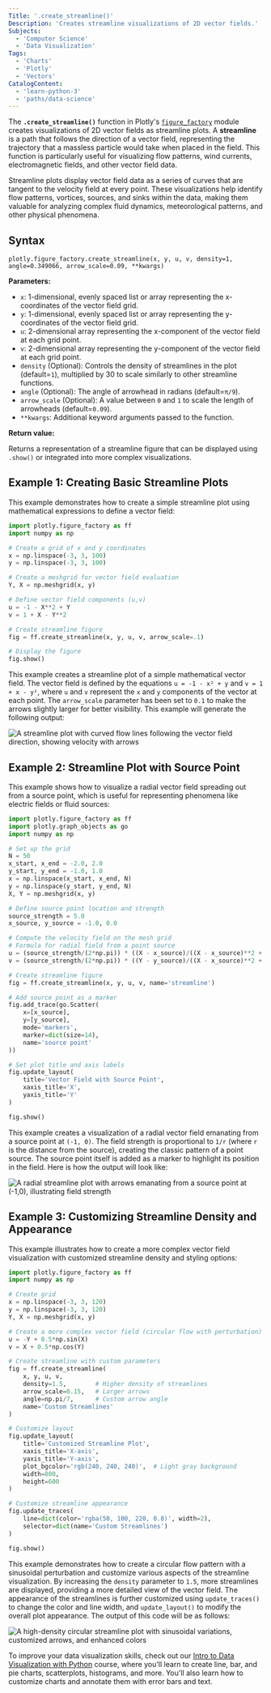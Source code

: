 ```yaml
---
Title: '.create_streamline()'
Description: 'Creates streamline visualizations of 2D vector fields.'
Subjects:
  - 'Computer Science'
  - 'Data Visualization'
Tags:
  - 'Charts'
  - 'Plotly'
  - 'Vectors'
CatalogContent:
  - 'learn-python-3'
  - 'paths/data-science'
---
```


The **`.create_streamline()`** function in Plotly's [`figure_factory`](https://www.codecademy.com/resources/docs/plotly/figure-factory) module creates visualizations of 2D vector fields as streamline plots. A **streamline** is a path that follows the direction of a vector field, representing the trajectory that a massless particle would take when placed in the field. This function is particularly useful for visualizing flow patterns, wind currents, electromagnetic fields, and other vector field data.

Streamline plots display vector field data as a series of curves that are tangent to the velocity field at every point. These visualizations help identify flow patterns, vortices, sources, and sinks within the data, making them valuable for analyzing complex fluid dynamics, meteorological patterns, and other physical phenomena.

## Syntax

```pseudo
plotly.figure_factory.create_streamline(x, y, u, v, density=1, angle=0.349066, arrow_scale=0.09, **kwargs)
```

**Parameters:**

- `x`: 1-dimensional, evenly spaced list or array representing the x-coordinates of the vector field grid.
- `y`: 1-dimensional, evenly spaced list or array representing the y-coordinates of the vector field grid.
- `u`: 2-dimensional array representing the x-component of the vector field at each grid point.
- `v`: 2-dimensional array representing the y-component of the vector field at each grid point.
- `density` (Optional): Controls the density of streamlines in the plot (default=`1`), multiplied by 30 to scale similarly to other streamline functions.
- `angle` (Optional): The angle of arrowhead in radians (default=`π/9`).
- `arrow_scale` (Optional): A value between `0` and `1` to scale the length of arrowheads (default=`0.09`).
- `**kwargs`: Additional keyword arguments passed to the function.

**Return value:**

Returns a representation of a streamline figure that can be displayed using `.show()` or integrated into more complex visualizations.

## Example 1: Creating Basic Streamline Plots

This example demonstrates how to create a simple streamline plot using mathematical expressions to define a vector field:

```py
import plotly.figure_factory as ff
import numpy as np

# Create a grid of x and y coordinates
x = np.linspace(-3, 3, 100)
y = np.linspace(-3, 3, 100)

# Create a meshgrid for vector field evaluation
Y, X = np.meshgrid(x, y)

# Define vector field components (u,v)
u = -1 - X**2 + Y
v = 1 + X - Y**2

# Create streamline figure
fig = ff.create_streamline(x, y, u, v, arrow_scale=.1)

# Display the figure
fig.show()
```

This example creates a streamline plot of a simple mathematical vector field. The vector field is defined by the equations `u = -1 - x² + y` and `v = 1 + x - y²`, where `u` and `v` represent the `x` and `y` components of the vector at each point. The `arrow_scale` parameter has been set to `0.1` to make the arrows slightly larger for better visibility.
This example will generate the following output:

![A streamline plot with curved flow lines following the vector field direction, showing velocity with arrows](https://raw.githubusercontent.com/Codecademy/docs/main/media/create_streamline_output1.png)

## Example 2: Streamline Plot with Source Point

This example shows how to visualize a radial vector field spreading out from a source point, which is useful for representing phenomena like electric fields or fluid sources:

```py
import plotly.figure_factory as ff
import plotly.graph_objects as go
import numpy as np

# Set up the grid
N = 50
x_start, x_end = -2.0, 2.0
y_start, y_end = -1.0, 1.0
x = np.linspace(x_start, x_end, N)
y = np.linspace(y_start, y_end, N)
X, Y = np.meshgrid(x, y)

# Define source point location and strength
source_strength = 5.0
x_source, y_source = -1.0, 0.0

# Compute the velocity field on the mesh grid
# Formula for radial field from a point source
u = (source_strength/(2*np.pi)) * ((X - x_source)/((X - x_source)**2 + (Y - y_source)**2))
v = (source_strength/(2*np.pi)) * ((Y - y_source)/((X - x_source)**2 + (Y - y_source)**2))

# Create streamline figure
fig = ff.create_streamline(x, y, u, v, name='streamline')

# Add source point as a marker
fig.add_trace(go.Scatter(
    x=[x_source],
    y=[y_source],
    mode='markers',
    marker=dict(size=14),
    name='source point'
))

# Set plot title and axis labels
fig.update_layout(
    title='Vector Field with Source Point',
    xaxis_title='X',
    yaxis_title='Y'
)

fig.show()
```

This example creates a visualization of a radial vector field emanating from a source point at `(-1, 0)`. The field strength is proportional to `1/r` (where `r` is the distance from the source), creating the classic pattern of a point source. The source point itself is added as a marker to highlight its position in the field. Here is how the output will look like:

![A radial streamline plot with arrows emanating from a source point at (-1,0), illustrating field strength](https://raw.githubusercontent.com/Codecademy/docs/main/media/create_streamline_output2.png)

## Example 3: Customizing Streamline Density and Appearance

This example illustrates how to create a more complex vector field visualization with customized streamline density and styling options:

```py
import plotly.figure_factory as ff
import numpy as np

# Create grid
x = np.linspace(-3, 3, 120)
y = np.linspace(-3, 3, 120)
Y, X = np.meshgrid(x, y)

# Create a more complex vector field (circular flow with perturbation)
u = -Y + 0.5*np.sin(X)
v = X + 0.5*np.cos(Y)

# Create streamline with custom parameters
fig = ff.create_streamline(
    x, y, u, v,
    density=1.5,        # Higher density of streamlines
    arrow_scale=0.15,   # Larger arrows
    angle=np.pi/7,      # Custom arrow angle
    name='Custom Streamlines'
)

# Customize layout
fig.update_layout(
    title='Customized Streamline Plot',
    xaxis_title='X-axis',
    yaxis_title='Y-axis',
    plot_bgcolor='rgb(240, 240, 240)',  # Light gray background
    width=800,
    height=600
)

# Customize streamline appearance
fig.update_traces(
    line=dict(color='rgba(50, 100, 220, 0.8)', width=2),
    selector=dict(name='Custom Streamlines')
)

fig.show()
```

This example demonstrates how to create a circular flow pattern with a sinusoidal perturbation and customize various aspects of the streamline visualization. By increasing the `density` parameter to `1.5`, more streamlines are displayed, providing a more detailed view of the vector field. The appearance of the streamlines is further customized using `update_traces()` to change the color and line width, and `update_layout()` to modify the overall plot appearance. The output of this code will be as follows:

![A high-density circular streamline plot with sinusoidal variations, customized arrows, and enhanced colors](https://raw.githubusercontent.com/Codecademy/docs/main/media/create_streamline_output3.png)

To improve your data visualization skills, check out our [Intro to Data Visualization with Python](https://www.codecademy.com/learn/intro-to-data-visualization-with-python) course, where you'll learn to create line, bar, and pie charts, scatterplots, histograms, and more. You'll also learn how to customize charts and annotate them with error bars and text.
